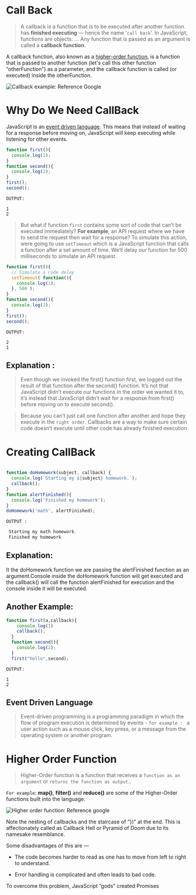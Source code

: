 
# Call Back
>A callback is a function that is to be executed after another function has **finished executing** — hence the name '`call back`'.  In JavaScript, functions are objects. ... Any function that is passed as an argument is called a **callback function.**

A callback function, also known as a [higher-order function](#higher-order-function), is a function that is passed to another function (let's call this other function “otherFunction”) as a parameter, and the callback function is called (or executed) inside the otherFunction.


![Callback example: Reference Google](https://www.educative.io/api/edpresso/shot/6533893308022784/image/5816170181558272)


# Why Do We Need CallBack
JavaScript is an [event driven language](#event-driven-language). This means that instead of waiting for a response before moving on, JavaScript will keep executing while listening for other events.


```js
function first(){
  console.log(1);
}
function second(){
  console.log(2);
}
first();
second();

```

`OUTPUT:`
```
1
2

```


>But what if function `first` contains some sort of code that can’t be executed immediately? **For example**, an API request where we have to send the request then wait for a response? To simulate this action, were going to use `setTimeout` which is a JavaScript function that calls a function after a set amount of time. We’ll delay our function for 500 milliseconds to simulate an API request.


```js
function first(){
  // Simulate a code delay
  setTimeout( function(){
    console.log(1);
  }, 500 );
}
function second(){
  console.log(2);
}
first();
second();

```
`OUTPUT:`
```
2
1

```

## Explanation : 
>Even though we invoked the first() function first, we logged out the result of that function after the second() function. It’s not that JavaScript didn’t execute our functions in the order we wanted it to, it’s instead that JavaScript didn’t wait for a response from first() before moving on to execute second().

> Because you can’t just call one function after another and hope they execute in the `right order`. Callbacks are a way to make sure certain code doesn’t execute until other code has already finished execution.


# Creating CallBack

```js

function doHomework(subject, callback) {
  console.log(`Starting my ${subject} homework.`);
  callback();
}
function alertFinished(){
  console.log('Finished my homework');
}
doHomework('math', alertFinished);

```

`OUTPUT :`
```js
 Starting my math homework.
 Finished my homework

```

## Explanation:
It the doHomework function we are passing the alertFinished function as an argument.Console inside the doHomework function will get executed and the callback() will call the function alertFinished for execution and the console inside it will be executed.


## Another Example:

```js
function first(a,callback){
    console.log(1)
    callback();
  }
  function second(){
    console.log(2);
  }
  first("hello",second);

```
`OUTPUT:`
```
1
2

```






## Event Driven Language
>Event-driven programming is a programming paradigm in which the flow of program execution is determined by events - `for example : ` a user action such as a mouse click, key press, or a message from the operating system or another program.





# Higher Order Function
>Higher-Order function is a function that receives a `function as an argument` or `returns the function as output`..





`For example`: **map()**, **filter()** and **reduce()** are some of the Higher-Order functions built into the language.


![Higher order function: Reference google](https://miro.medium.com/max/812/1*-kjr_j7fmoQNIGLf8eZIgw.jpeg)



Note the nesting of callbacks and the staircase of “})” at the end. This is affectionately called as Callback Hell or Pyramid of Doom due to its namesake resemblance.

Some disadvantages of this are —
- The code becomes harder to read as one has to move from left to right to understand.

- Error handling is complicated and often leads to bad code.

To overcome this problem, JavaScript ”gods” created Promises